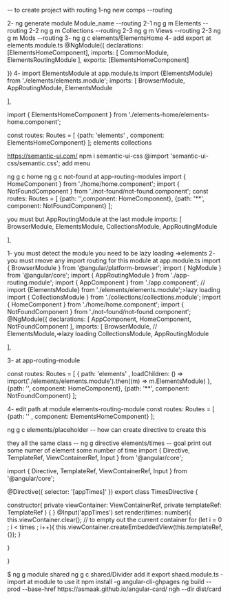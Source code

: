 -- to create project with routing
1-ng new comps --routing
<!-- ------------------------module----------------- -->
2- ng generate module Module_name --routing
  2-1 ng g m Elements --routing
  2-2 ng g m Collections --routing
  2-3 ng g m Views --routing
  2-3 ng g m Mods --routing
3- ng g c elements/ElementsHome
4- add export at elements.module.ts
@NgModule({
  declarations: [ElementsHomeComponent],
  imports: [
    CommonModule,
    ElementsRoutingModule
  ],
  exports: [ElementsHomeComponent]

})
4- import ElementsModule at app.module.ts
import {ElementsModule} from './elements/elements.module';
 imports: [
    BrowserModule,
    AppRoutingModule,
    ElementsModule

  ],
<!-- ---------------------------routing----------------------- -->
import { ElementsHomeComponent } from './elements-home/elements-home.component';


const routes: Routes = [
  {path: 'elements' , component: ElementsHomeComponent}
];
<a routerLink="/elements">elements</a>
<a routerLink="/collections">collections</a>
<router-outlet></router-outlet>
<!-- using style  semantic-ui-->
https://semantic-ui.com/
 npm i semantic-ui-css
 @import 'semantic-ui-css/semantic.css';
add menu
<!-- create home component /create not-found component -->
ng g c home
ng g c not-found
at app-routing-modules
import { HomeComponent } from './home/home.component';
import { NotFoundComponent } from './not-found/not-found.component';
const routes: Routes = [
  {path: '',component: HomeComponent},
  {path: '**', component: NotFoundComponent}
];
<!-- to fix error not-fount when clcik you can not go any component -->
you must but AppRoutingModule at the last module
imports: [
    BrowserModule,
    ElementsModule,
    CollectionsModule,
    AppRoutingModule

  ],
  <!-- -------------------how implement lazy loading -->
  1- you must detect the module you need to be lazy loading =>elements
  2- you must rmove any import routing for this module 
  at app.module.ts
  import { BrowserModule } from '@angular/platform-browser';
import { NgModule } from '@angular/core';
import { AppRoutingModule } from './app-routing.module';
import { AppComponent } from './app.component';
// import {ElementsModule} from './elements/elements.module';>lazy loading
import { CollectionsModule } from './collections/collections.module';
import { HomeComponent } from './home/home.component';
import { NotFoundComponent } from './not-found/not-found.component';
@NgModule({
  declarations: [
    AppComponent,
    HomeComponent,
    NotFoundComponent
  ],
  imports: [
    BrowserModule,
    // ElementsModule,=>lazy loading
    CollectionsModule,
    AppRoutingModule

  ],

  3- at app-routing-module
  
const routes: Routes = [
  {
    path: 'elements' , loadChildren: () => import('./elements/elements.module').then((m) => m.ElementsModule)
  },
  {path: '', component: HomeComponent},
  {path: '**', component: NotFoundComponent}
];

4- edit path at module
elements-routing-module
const routes: Routes = [
  {path: '' , component: ElementsHomeComponent}
];
<!-- -----------------create placeholder component -->
ng g c elements/placeholder
-- how can create directive to create this
  <div class="line"></div>
    <div class="line"></div>
    <div class="line"></div>
    <div class="line"></div>
    <div class="line"></div>
they all the same class
-- ng g directive elements/times
-- goal print out some numer of element some number of time
import { Directive, TemplateRef, ViewContainerRef, Input } from '@angular/core';

import { Directive, TemplateRef, ViewContainerRef, Input } from '@angular/core';

@Directive({
  selector: '[appTimes]'
})
export class TimesDirective {

  constructor( private viewContainer: ViewContainerRef,
               private templateRef: TemplateRef<any> ) { }
  @Input('appTimes') set render(times: number){
    this.viewContainer.clear();
    // to empty out the current container
    for (let i = 0 ; i < times ; i++){
      this.viewContainer.createEmbeddedView(this.templateRef, {});
    }


  }

}
  <div *appTimes="lines" class="line"></div>
<!---------------------------------widget module-------------------  -->
$ ng g module shared
ng g c shared/Divider
add it export shaed.module.ts
-import at module to use it 
<!-- deploy -->
npm install -g angular-cli-ghpages 
 ng build --prod --base-href https://asmaak.github.io/angular-card/ 
 ngh --dir dist/card
